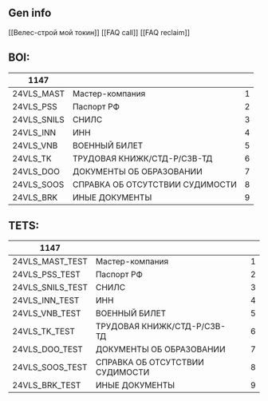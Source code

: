 ## Gen info
[[Велес-строй мой токин]]
[[FAQ call]]
[[FAQ reclaim]]
## BOI:

| 1147        |                                 |     |
| ----------- | ------------------------------- | --- |
| 24VLS_MAST  | Мастер-компания                 | 1   |
| 24VLS_PSS   | Паспорт РФ                      | 2   |
| 24VLS_SNILS | СНИЛС                           | 3   |
| 24VLS_INN   | ИНН                             | 4   |
| 24VLS_VNB   | ВОЕННЫЙ БИЛЕТ                   | 5   |
| 24VLS_TK    | ТРУДОВАЯ КНИЖК/СТД-Р/СЗВ-ТД     | 6   |
| 24VLS_DOO   | ДОКУМЕНТЫ ОБ ОБРАЗОВАНИИ        | 7   |
| 24VLS_SOOS  | СПРАВКА ОБ ОТСУТСТВИИ СУДИМОСТИ | 8   |
| 24VLS_BRK   | ИНЫЕ ДОКУМЕНТЫ                  | 9   |
## TETS:

| 1147             |                                 |     |     |
| ---------------- | ------------------------------- | --- | --- |
| 24VLS_MAST_TEST  | Мастер-компания                 |     | 1   |
| 24VLS_PSS_TEST   | Паспорт РФ                      |     | 2   |
| 24VLS_SNILS_TEST | СНИЛС                           |     | 3   |
| 24VLS_INN_TEST   | ИНН                             |     | 4   |
| 24VLS_VNB_TEST   | ВОЕННЫЙ БИЛЕТ                   |     | 5   |
| 24VLS_TK_TEST    | ТРУДОВАЯ КНИЖК/СТД-Р/СЗВ-ТД     |     | 6   |
| 24VLS_DOO_TEST   | ДОКУМЕНТЫ ОБ ОБРАЗОВАНИИ        |     | 7   |
| 24VLS_SOOS_TEST  | СПРАВКА ОБ ОТСУТСТВИИ СУДИМОСТИ |     | 8   |
| 24VLS_BRK_TEST   | ИНЫЕ ДОКУМЕНТЫ                  |     | 9   |
